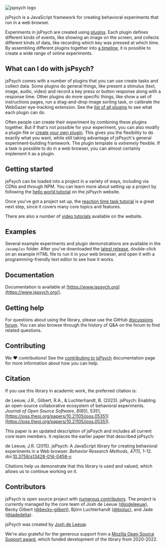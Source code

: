 ![jspsych logo](http://www.jspsych.org/7.0/img/jspsych-logo.jpg)

jsPsych is a JavaScript framework for creating behavioral experiments that run in a web browser. 

Experiments in jsPsych are created using [plugins](https://www.jspsych.org/latest/overview/plugins). 
Each plugin defines different kinds of events, like showing an image on the screen, and collects different kinds of data, like recording which key was pressed at which time. 
By assembling different plugins together into [a timeline](https://www.jspsych.org/latest/overview/timeline), it is possible to create a wide range of online experiments. 

## What can I do with jsPsych?

jsPsych comes with a number of plugins that you can use create tasks and collect data. 
Some plugins do general things, like present a stimulus (text, image, audio, video) and record a key press or button response along with a response time. 
Other plugins do more specific things, like show a set of instructions pages, run a drag-and-drop image sorting task, or calibrate the WebGazer eye-tracking extension. 
See the [list of all plugins](https://www.jspsych.org/latest/plugins/list-of-plugins/) to see what each plugin can do.

Often people can create their experiment by combining these plugins together. 
But if that's not possible for your experiment, you can also modify a plugin file or [create your own plugin](https://www.jspsych.org/latest/developers/plugin-development). 
This gives you the flexibility to do exactly what you want, while still taking advantage of jsPsych's general experiment-building framework. 
The plugin template is *extremely* flexible. If a task is possible to do in a web browser, you can almost certainly implement it as a plugin.

## Getting started

jsPsych can be loaded into a project in a variety of ways, including via CDNs and through NPM. 
You can learn more about setting up a project by following the [hello world tutorial](https://www.jspsych.org/latest/tutorials/hello-world/) on the jsPsych website. 

Once you've got a project set up, the [reaction time task tutorial](https://www.jspsych.org/latest/tutorials/rt-task/) is a great next step, since it covers many core topics and features. 

There are also a number of [video tutorials](https://www.jspsych.org/latest/tutorials/video-tutorials) available on the website.

## Examples

Several example experiments and plugin demonstrations are available in the `/examples` folder. 
After you've downloaded the [latest release](https://github.com/jspsych/jsPsych/releases), double-click on an example HTML file to run it in your web browser, and open it with a programming-friendly text editor to see how it works.

## Documentation

Documentation is available at [https://www.jspsych.org](https://www.jspsych.org/).

## Getting help

For questions about using the library, please use the GitHub [discussions forum](https://github.com/jspsych/jsPsych/discussions). 
You can also browse through the history of Q&A on the forum to find related questions.

## Contributing

We :heart: contributions! 
See the [contributing to jsPsych](https://www.jspsych.org/latest/developers/contributing/) documentation page for more information about how you can help.

## Citation

If you use this library in academic work, the preferred citation is:

de Leeuw, J.R., Gilbert, R.A., & Luchterhandt, B. (2023). jsPsych: Enabling an open-source collaborative ecosystem of behavioral experiments. *Journal of Open Source Software*, *8*(85), 5351, [https://joss.theoj.org/papers/10.21105/joss.05351](https://joss.theoj.org/papers/10.21105/joss.05351).

This paper is an updated description of jsPsych and includes all current core team members. It replaces the earlier paper that described jsPsych:

de Leeuw, J.R. (2015). jsPsych: A JavaScript library for creating behavioral experiments in a Web browser. *Behavior Research Methods*, _47_(1), 1-12. doi:[10.3758/s13428-014-0458-y](http://link.springer.com/article/10.3758%2Fs13428-014-0458-y)

Citations help us demonstrate that this library is used and valued, which allows us to continue working on it.

## Contributors

jsPsych is open source project with [numerous contributors](https://github.com/jspsych/jsPsych/graphs/contributors). 
The project is currently managed by the core team of Josh de Leeuw ([@jodeleeuw](https://github.com/jodeleeuw)), Becky Gilbert ([@becky-gilbert](https://github.com/becky-gilbert)), Björn Luchterhandt ([@bjoluc](https://github.com/bjoluc)), and Jade ([@jadedelta](https://github.com/jadedelta)).

jsPsych was created by [Josh de Leeuw](https://www.vassar.edu/faculty/jdeleeuw).

We're also grateful for the generous support from a [Mozilla Open Source Support award](https://www.mozilla.org/en-US/moss/), which funded development of the library from 2020-2022.
